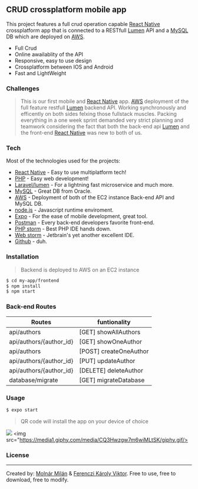 ## CRUD crossplatform mobile app

This project features a full crud operation capable [React Native] crossplatform app that is connected to a RESTfull [Lumen] API and a [MySQL] DB which are deployed on [AWS].

  - Full Crud
  - Online awailablity of the API
  - Responsive, easy to use design
  - Crossplatform between IOS and Android
  - Fast and LightWeight

### Challenges

>This is our first mobile and [React Native] app.
>[AWS] deployment of the full feature restfull [Lumen] backend API.
>Working synchronously and efficently on both sides felxing those fullstack muscles.
>Packing everything in a one week sprint demanded very strict planning and teamwork considering the fact that both the back-end api [Lumen] and the front-end [React Native] was new to both of us.


### Tech

Most of the technologies used for the projects:

* [React Native] - Easy to use multiplatform tech!
* [PHP] - Easy web development!
* [Laravel/lumen] - For a lightning fast microservice and much more.
* [MySQL] - Great DB from Oracle.
* [AWS] - Deployment of both of the EC2 instance Back-end API and MySQL DB.
* [node.js] - Javascript runtime enviroment.
* [Expo] - For the ease of mobile development, great tool.
* [Postman] - Every back-end developers favorite front-end.
* [PHP storm] - Best PHP IDE hands down.
* [Web storm] - Jetbrain's yet another excellent IDE.
* [Github] - duh.

### Installation
>Backend is deployed to AWS on an EC2 instance
```sh
$ cd my-app/frontend
$ npm install
$ npm start
```

### Back-end Routes

| Routes | funtionality |
| ------ | ------ |
| api/authors | [GET] showAllAuthors |
| api/authors/{author_id} | [GET] showOneAuthor |
| api/authors | [POST] createOneAuthor |
| api/authors/{author_id} | [PUT] updateAuthor |
| api/authors/{author_id} | [DELETE] deleteAuthor|
| database/migrate | [GET] migrateDatabase|



### Usage

```sh
$ expo start
```
>QR code will install the app on your device of choice


<img src="https://media0.giphy.com/media/m4LGC1bIPJDMKb3wIO/giphy.gif"/> <img src="https://media1.giphy.com/media/CQ3Hwzgw7m6wiMLtSK/giphy.gif/>


### License
----
Created by: [Molnár Milán] & [Ferenczi Károly Viktor].
Free to use, free to download, free to modify.

[//]: # (These are reference links used in the body of this note and get stripped out when the markdown processor does its job. There is no need to format nicely because it shouldn't be seen. Thanks SO - http://stackoverflow.com/questions/4823468/store-comments-in-markdown-syntax)


   [React Native]: <https://reactnative.dev/>
   [git-repo-url]: <https://github.com/joemccann/dillinger.git>
   [john gruber]: <http://daringfireball.net>
   [df1]: <http://daringfireball.net/projects/markdown/>
   [markdown-it]: <https://github.com/markdown-it/markdown-it>
   [Ace Editor]: <http://ace.ajax.org>
   [node.js]: <http://nodejs.org>
   [Twitter Bootstrap]: <http://twitter.github.com/bootstrap/>
   [jQuery]: <http://jquery.com>
   [@tjholowaychuk]: <http://twitter.com/tjholowaychuk>
   [express]: <http://expressjs.com>
   [AngularJS]: <http://angularjs.org>
   [Gulp]: <http://gulpjs.com>
   [MySQL]: <https://www.mysql.com/>
   [Github]: <https://github.com/>
   [Bootstrap]: <https://getbootstrap.com/>
   [jQuery]: <http://jquery.com>
   [Laravel]: <https://laravel.com/>
   [Php]: <https://www.php.net/>
   [PHP storm]: <https://www.jetbrains.com/phpstorm/>
   [Laravel/lumen]: <https://lumen.laravel.com/>
   [Lumen]: <https://lumen.laravel.com/>
   [Postman]: <https://www.postman.com/>
   [Web Storm]: <https://www.jetbrains.com/webstorm/>
   [AWS]: <https://aws.amazon.com/>
   [Expo]: <https://expo.io/>
   [Molnár Milán]: <https://github.com/MilanMolnar>
   [Ferenczi Károly Viktor]: <https://github.com/viktorferenczi>

   [PlDb]: <https://github.com/joemccann/dillinger/tree/master/plugins/dropbox/README.md>
   [PlGh]: <https://github.com/joemccann/dillinger/tree/master/plugins/github/README.md>
   [PlGd]: <https://github.com/joemccann/dillinger/tree/master/plugins/googledrive/README.md>
   [PlOd]: <https://github.com/joemccann/dillinger/tree/master/plugins/onedrive/README.md>
   [PlMe]: <https://github.com/joemccann/dillinger/tree/master/plugins/medium/README.md>
   [PlGa]: <https://github.com/RahulHP/dillinger/blob/master/plugins/googleanalytics/README.md>

